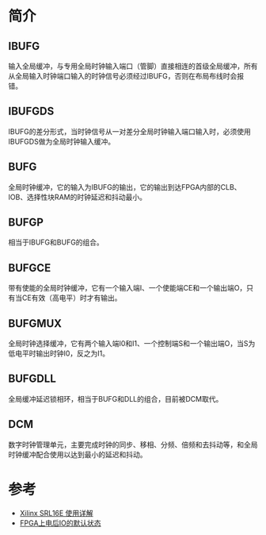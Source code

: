 简介
===
## IBUFG
  输入全局缓冲，与专用全局时钟输入端口（管脚）直接相连的首级全局缓冲，所有从全局输入时钟端口输入的时钟信号必须经过IBUFG，否则在布局布线时会报错。
## IBUFGDS
  IBUFG的差分形式，当时钟信号从一对差分全局时钟输入端口输入时，必须使用IBUFGDS做为全局时钟输入缓冲。
## BUFG
  全局时钟缓冲，它的输入为IBUFG的输出，它的输出到达FPGA内部的CLB、IOB、选择性块RAM的时钟延迟和抖动最小。
## BUFGP
  相当于IBUFG和BUFG的组合。
## BUFGCE
  带有使能的全局时钟缓冲，它有一个输入端I、一个使能端CE和一个输出端O，只有当CE有效（高电平）时才有输出。
## BUFGMUX
  全局时钟选择缓冲，它有两个输入端I0和I1、一个控制端S和一个输出端O，当S为低电平时输出时钟I0，反之为I1。
## BUFGDLL
  全局缓冲延迟锁相环，相当于BUFG和DLL的组合，目前被DCM取代。
## DCM
  数字时钟管理单元，主要完成时钟的同步、移相、分频、倍频和去抖动等，和全局时钟缓冲配合使用以达到最小的延迟和抖动。

参考
===
* [Xilinx SRL16E 使用详解](http://xilinx.eetrend.com/blog/2019/100018715.html)
* [FPGA上电后IO的默认状态](https://cloud.tencent.com/developer/article/1888608)